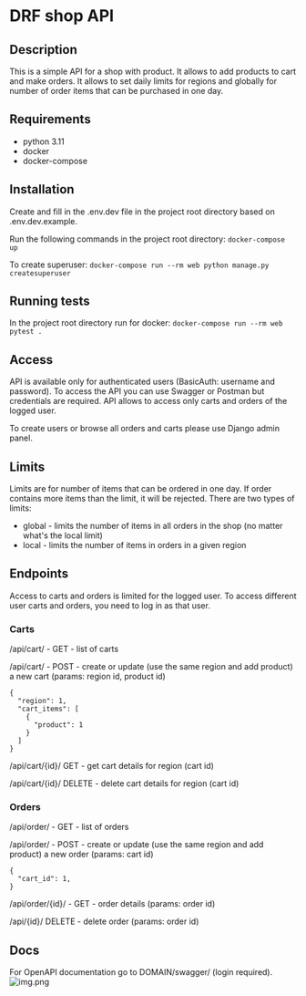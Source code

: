 # DRF shop API

## Description
This is a simple API for a shop with product. It allows to add products to cart and make orders.
It allows to set daily limits for regions and globally for number of order items that can be purchased in one day. 

## Requirements
- python 3.11
- docker
- docker-compose

## Installation
Create and fill in the .env.dev file in the project root directory based on .env.dev.example.

Run the following commands in the project root directory:
```docker-compose up```

To create superuser:
```docker-compose run --rm web python manage.py createsuperuser```



## Running tests
In the project root directory run for docker:
```docker-compose run --rm web pytest .```

## Access
API is available only for authenticated users (BasicAuth: username and password). To access the API you can use 
Swagger or Postman but credentials are required. API allows to access only carts and orders of the logged user.

To create users or browse all orders and carts please use Django admin panel.

## Limits
Limits are for number of items that can be ordered in one day. If order contains more items than the limit, it will be
rejected.
There are two types of limits:
- global - limits the number of items in all orders in the shop (no matter what's the local limit)
- local - limits the number of items in orders in a given region


## Endpoints
Access to carts and orders is limited for the logged user. To access different user carts and orders, you need to log 
in as that user.
### Carts
/api/cart/ - GET - list of carts

/api/cart/ - POST - create or update (use the same region and add product) a new cart (params: region id, product id)
```
{
  "region": 1,
  "cart_items": [
    {
      "product": 1
    }
  ]
}
```

/api/cart/{id}/ GET - get cart details for region (cart id)

/api/cart/{id}/ DELETE - delete cart details for region (cart id)

### Orders
/api/order/ - GET - list of orders

/api/order/ - POST - create or update (use the same region and add product) a new order (params: cart id)
```
{
  "cart_id": 1,
}
```
/api/order/{id}/ - GET - order details (params: order id)

/api/{id}/ DELETE - delete order (params: order id)

## Docs
For OpenAPI documentation go to DOMAIN/swagger/ (login required).
![img.png](img.png)
